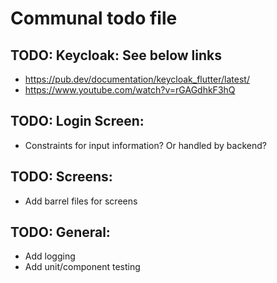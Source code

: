 # Communal todo file

## TODO: Keycloak: See below links
- https://pub.dev/documentation/keycloak_flutter/latest/
- https://www.youtube.com/watch?v=rGAGdhkF3hQ 

## TODO: Login Screen:
- Constraints for input information? Or handled by backend?

## TODO: Screens:
- Add barrel files for screens

## TODO: General:
- Add logging
- Add unit/component testing